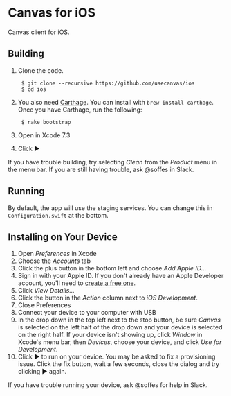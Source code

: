 # Canvas for iOS

Canvas client for iOS.


## Building

1. Clone the code.

        $ git clone --recursive https://github.com/usecanvas/ios
        $ cd ios

2. You also need [Carthage](https://github.com/carthage/carthage). You can install with `brew install carthage`. Once you have Carthage, run the following:

        $ rake bootstrap

3. Open in Xcode 7.3

4. Click ▶️

If you have trouble building, try selecting *Clean* from the *Product* menu in the menu bar. If you are still having trouble, ask @soffes in Slack.


## Running

By default, the app will use the staging services. You can change this in `Configuration.swift` at the bottom.


## Installing on Your Device

1. Open *Preferences* in Xcode
2. Choose the *Accounts* tab
3. Click the plus button in the bottom left and choose *Add Apple ID…*
4. Sign in with your Apple ID. If you don't already have an Apple Developer account, you'll need to [create a free one](https://developer.apple.com/membercenter/).
5. Click *View Details…*
6. Click the button in the *Action* column next to *iOS Development*.
7. Close Preferences
8. Connect your device to your computer with USB
9. In the drop down in the top left next to the stop button, be sure *Canvas* is selected on the left half of the drop down and your device is selected on the right half. If your device isn't showing up, click *Window* in Xcode's menu bar, then *Devices*, choose your device, and click *Use for Development*.
10. Click ▶️ to run on your device. You may be asked to fix a provisioning issue. Click the fix button, wait a few seconds, close the dialog and try clicking ▶️ again.

If you have trouble running your device, ask @soffes for help in Slack.

